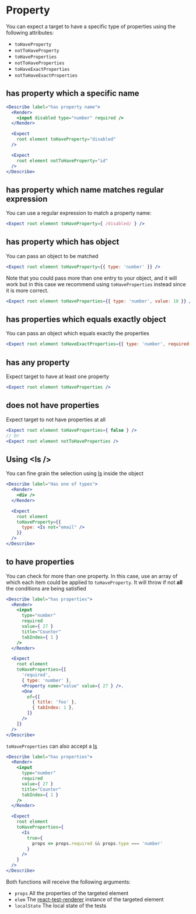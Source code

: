 Property
====

You can expect a target to have a specific type of properties using the following attributes:

- `toHaveProperty`
- `notToHaveProperty`
- `toHaveProperties`
- `notToHaveProperties`
- `toHaveExactProperties`
- `notToHaveExactProperties`

## has property which a specific name

```jsx
<Describe label="has property name">
  <Render>
    <input disabled type="number" required />
  </Render>

  <Expect
    root element toHaveProperty="disabled"
  />

  <Expect
    root element notToHaveProperty="id"
  />
</Describe>
```

## has property which name matches regular expression

You can use a regular expression to match a property name:

```jsx
<Expect root element toHaveProperty={ /disabled/ } />
```

## has property which has object

You can pass an object to be matched

```jsx
<Expect root element toHaveProperty={{ type: 'number' }} />
```

Note that you could pass more than one entry to your object, and it will work but in this case we recommend using `toHaveProperties` instead since it is more correct.

```jsx
<Expect root element toHaveProperties={{ type: 'number', value: 10 }} />
```

## has properties which equals exactly object

You can pass an object which equals exactly the properties

```jsx
<Expect root element toHaveExactProperties={{ type: 'number', required: true, disabled: true }} />
```

## has any property

Expect target to have at least one property

```jsx
<Expect root element toHaveProperties />
```

## does not have properties

Expect target to not have properties at all

```jsx
<Expect root element toHaveProperties={ false } />
// Or
<Expect root element notToHaveProperties />
```

## Using &lt;Is />

You can fine grain the selection using [Is](components/Is) inside the object

```jsx
<Describe label="Has one of types">
  <Render>
    <div />
  </Render>

  <Expect
    root element
    toHaveProperty={{
      type: <Is not="email" />
    }}
  />
</Describe>
```

## to have properties

You can check for more than one property. In this case, use an array of which each item could be applied to `toHaveProperty`. It will throw if not **all** the conditions are being satisfied

```jsx
<Describe label="has properties">
  <Render>
    <input
      type="number"
      required
      value={ 27 }
      title="Counter"
      tabIndex={ 1 }
    />
  </Render>

  <Expect
    root element
    toHaveProperties={[
      'required',
      { type: 'number' },
      <Property name="value" value={ 27 } />,
      <One
        of={[
          { title: 'foo' },
          { tabIndex: 1 },
        ]}
      />
    ]}
  />
</Describe>
```

`toHaveProperties` can also accept a [Is](components/Is)

```jsx
<Describe label="has properties">
  <Render>
    <input
      type="number"
      required
      value={ 27 }
      title="Counter"
      tabIndex={ 1 }
    />
  </Render>

  <Expect
    root element
    toHaveProperties={
      <Is
        true={
          props => props.required && props.type === 'number'
        }
      />
    }
  />
</Describe>
```

Both functions will receive the following arguments:

- `props` All the properties of the targeted element
- `elem` The [react-test-renderer](https://reactjs.org/docs/test-renderer.html) instance of the targeted element
- `localState` The local state of the tests
